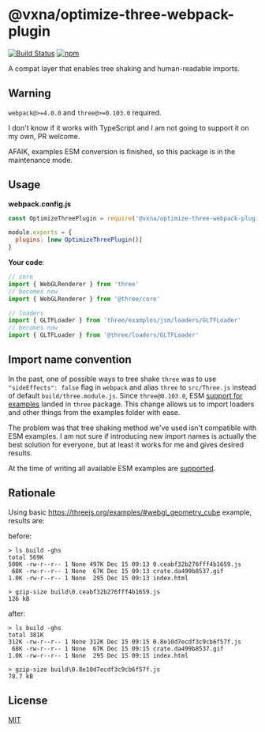 # @vxna/optimize-three-webpack-plugin

[![Build Status](https://travis-ci.com/vxna/optimize-three-webpack-plugin.svg)](https://travis-ci.com/vxna/optimize-three-webpack-plugin) [![npm](https://img.shields.io/npm/v/@vxna/optimize-three-webpack-plugin.svg)](https://www.npmjs.com/package/@vxna/optimize-three-webpack-plugin)

A compat layer that enables tree shaking and human-readable imports.

## Warning

<!--
`three@0.109.0` [introduced](https://github.com/mrdoob/three.js/pull/17276) ES6 classes in core. If you have to [support old browsers](https://caniuse.com/#feat=es6-class),
you must transpile it back to ES5.

**webpack.config.js**

```js
module.exports = {
  module: {
    rules: [
      // this might be your default settings
      {
        test: /\.js$/,
        exclude: /node_modules/,
        loader: 'babel-loader'
      },
      // here we forcing babel to transpile three
      {
        include: /three/,
        loader: 'babel-loader'
      }
    ]
  }
}
```
-->

`webpack@>=4.0.0` and `three@>=0.103.0` required.

I don't know if it works with TypeScript and I am not going to support it on my own, PR welcome.

AFAIK, examples ESM conversion is finished, so this package is in the maintenance mode.

## Usage

**webpack.config.js**

```js
const OptimizeThreePlugin = require('@vxna/optimize-three-webpack-plugin')

module.exports = {
  plugins: [new OptimizeThreePlugin()]
}
```

**Your code**:

```js
// core
import { WebGLRenderer } from 'three'
// becomes now
import { WebGLRenderer } from '@three/core'

// loaders
import { GLTFLoader } from 'three/examples/jsm/loaders/GLTFLoader'
// becomes now
import { GLTFLoader } from '@three/loaders/GLTFLoader'
```

## Import name convention

In the past, one of possible ways to tree shake `three` was to use `"sideEffects": false` flag in `webpack` and alias `three` to `src/Three.js` instead of default `build/three.module.js`. Since `three@0.103.0`, ESM [support for examples](https://threejs.org/docs/#manual/en/introduction/Import-via-modules) landed in `three` package. This change allows us to import loaders and other things from the examples folder with ease.

The problem was that tree shaking method we've used isn't compatible with ESM examples. I am not sure if introducing new import names is actually the best solution for everyone, but at least it works for me and gives desired results.

At the time of writing all available ESM examples are [supported](https://github.com/vxna/optimize-three-webpack-plugin/blob/master/src/aliases.js).

## Rationale

Using basic https://threejs.org/examples/#webgl_geometry_cube example, results are:

before:

```
> ls build -ghs
total 569K
500K -rw-r--r-- 1 None 497K Dec 15 09:13 0.ceabf32b276fff4b1659.js
 68K -rw-r--r-- 1 None  67K Dec 15 09:13 crate.da499b8537.gif
1.0K -rw-r--r-- 1 None  295 Dec 15 09:13 index.html

> gzip-size build\0.ceabf32b276fff4b1659.js
126 kB
```

after:

```
> ls build -ghs
total 381K
312K -rw-r--r-- 1 None 312K Dec 15 09:15 0.8e10d7ecdf3c9cb6f57f.js
 68K -rw-r--r-- 1 None  67K Dec 15 09:15 crate.da499b8537.gif
1.0K -rw-r--r-- 1 None  295 Dec 15 09:15 index.html

> gzip-size build\0.8e10d7ecdf3c9cb6f57f.js
78.7 kB
```

## License

[MIT](./LICENSE)
